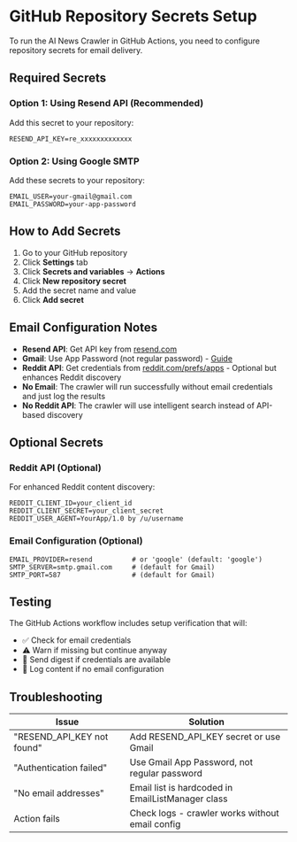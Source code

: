 # GitHub Repository Secrets Setup

To run the AI News Crawler in GitHub Actions, you need to configure repository secrets for email delivery.

## Required Secrets

### Option 1: Using Resend API (Recommended)
Add this secret to your repository:

```
RESEND_API_KEY=re_xxxxxxxxxxxxx
```

### Option 2: Using Google SMTP
Add these secrets to your repository:

```
EMAIL_USER=your-gmail@gmail.com
EMAIL_PASSWORD=your-app-password
```

## How to Add Secrets

1. Go to your GitHub repository
2. Click **Settings** tab
3. Click **Secrets and variables** → **Actions**
4. Click **New repository secret**
5. Add the secret name and value
6. Click **Add secret**

## Email Configuration Notes

- **Resend API**: Get API key from [resend.com](https://resend.com)
- **Gmail**: Use App Password (not regular password) - [Guide](https://support.google.com/accounts/answer/185833)
- **Reddit API**: Get credentials from [reddit.com/prefs/apps](https://reddit.com/prefs/apps) - Optional but enhances Reddit discovery
- **No Email**: The crawler will run successfully without email credentials and just log the results
- **No Reddit API**: The crawler will use intelligent search instead of API-based discovery

## Optional Secrets

### Reddit API (Optional)
For enhanced Reddit content discovery:

```
REDDIT_CLIENT_ID=your_client_id
REDDIT_CLIENT_SECRET=your_client_secret
REDDIT_USER_AGENT=YourApp/1.0 by /u/username
```

### Email Configuration (Optional)
```
EMAIL_PROVIDER=resend          # or 'google' (default: 'google')
SMTP_SERVER=smtp.gmail.com     # (default for Gmail)
SMTP_PORT=587                  # (default for Gmail)
```

## Testing

The GitHub Actions workflow includes setup verification that will:
- ✅ Check for email credentials
- ⚠️ Warn if missing but continue anyway
- 📧 Send digest if credentials are available
- 📄 Log content if no email configuration

## Troubleshooting

| Issue | Solution |
|-------|----------|
| "RESEND_API_KEY not found" | Add RESEND_API_KEY secret or use Gmail |
| "Authentication failed" | Use Gmail App Password, not regular password |
| "No email addresses" | Email list is hardcoded in EmailListManager class |
| Action fails | Check logs - crawler works without email config | 